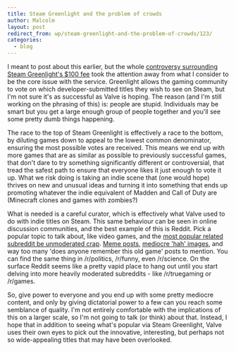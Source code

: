 ```yaml
---
title: Steam Greenlight and the problem of crowds
author: Malcolm
layout: post
redirect_from: wp/steam-greenlight-and-the-problem-of-crowds/123/
categories:
  - blog
---
```

I meant to post about this earlier, but the whole [controversy surrounding Steam Greenlight's $100 fee][1] took the attention away from what I consider to be the core issue with the service. Greenlight allows the gaming community to vote on which developer-submitted titles they wish to see on Steam, but I'm not sure it's as successful as Valve is hoping. The reason (and I'm still working on the phrasing of this) is: people are stupid. Individuals may be smart but you get a large enough group of people together and you'll see some pretty dumb things happening.

The race to the top of Steam Greenlight is effectively a race to the bottom, by diluting games down to appeal to the lowest common denominator, ensuring the most possible votes are received. This means we end up with more games that are as similar as possible to previously successful games, that don't dare to try something significantly different or controversial, that tread the safest path to ensure that everyone likes it just enough to vote it up. What we risk doing is taking an indie scene that (one would hope) thrives on new and unusual ideas and turning it into something that ends up promoting whatever the indie equivalent of Madden and Call of Duty are (Minecraft clones and games with zombies?)

What is needed is a careful curator, which is effectively what Valve used to do with indie titles on Steam. This same behaviour can be seen in online discussion communities, and the best example of this is Reddit. Pick a popular topic to talk about, like video games, and the [most popular related subreddit be unmoderated crap][2]. [Meme posts][3], [mediocre 'hah' images][4], and way too many 'does anyone remember this old game' posts to mention. You can find the same thing in /r/politics, /r/funny, even /r/science. On the surface Reddit seems like a pretty vapid place to hang out until you start delving into more heavily moderated subreddits - like /r/truegaming or /r/games.

So, give power to everyone and you end up with some pretty mediocre content, and only by giving dictatorial power to a few can you reach some semblance of quality. I'm not entirely comfortable with the implications of this on a larger scale, so I'm not going to talk (or think) about that. Instead, I hope that in addition to seeing what's popular via Steam Greenlight, Valve uses their own eyes to pick out the innovative, interesting, but perhaps not so wide-appealing titles that may have been overlooked.

 [1]: http://arstechnica.com/gaming/2012/09/a-100-lottery-ticket-indies-discuss-steam-greenlights-new-fee/
 [2]: http://www.reddit.com/r/gaming
 [3]: http://www.reddit.com/r/gaming/comments/10m8dl/when_going_to_the_bathroom/
 [4]: http://www.reddit.com/r/gaming/comments/10mgp1/woah_its_like_my_hand_is_in_3d/